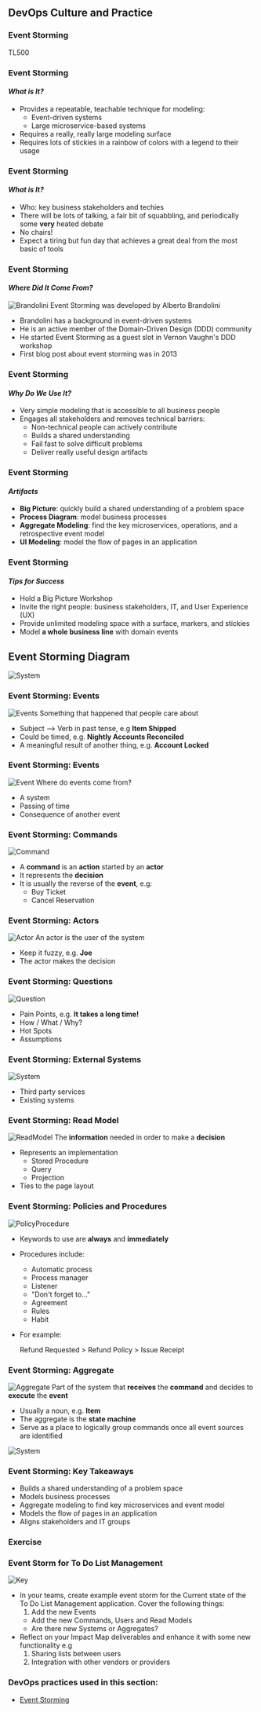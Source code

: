 <!-- .slide: data-background-image="images/RH_NewBrand_Background.png" -->
## DevOps Culture and Practice <!-- {.element: class="course-title"} -->
### Event Storming <!-- {.element: class="title-color"} -->
TL500 <!-- {.element: class="title-color"} -->



### Event Storming
#### _What is It?_
* Provides a repeatable, teachable technique for modeling:
  * Event-driven systems
  * Large microservice-based systems
* Requires a really, really large modeling surface
* Requires lots of stickies in a rainbow of colors with a legend to their usage



### Event Storming
#### _What is It?_
* Who: key business stakeholders and techies
* There will be lots of talking, a fair bit of squabbling, and periodically
some **very** heated debate
* No chairs!
* Expect a tiring but fun day that achieves a great deal from the most basic of tools



### Event Storming
#### _Where Did It Come From?_
![Brandolini](images/eventstorming/brandolini.jpg) <!-- {.element: class="inline-image" width="350"} -->
Event Storming was developed by Alberto Brandolini
* Brandolini has a background in event-driven systems
* He is an active member of the Domain-Driven Design (DDD) community
* He started Event Storming as a guest slot in Vernon Vaughn's DDD workshop
* First blog post about event storming was in 2013



### Event Storming
#### _Why Do We Use It?_
* Very simple modeling that is accessible to all business people
* Engages all stakeholders and removes technical barriers:
  * Non-technical people can actively contribute
  * Builds a shared understanding
  * Fail fast to solve difficult problems
  * Deliver really useful design artifacts



### Event Storming
#### _Artifacts_
* **Big Picture**: quickly build a shared understanding of a problem space
* **Process Diagram**: model business processes
* **Aggregate Modeling**: find the key microservices, operations, and a retrospective
event model
* **UI Modeling**: model the flow of pages in an application



### Event Storming
#### _Tips for Success_
* Hold a Big Picture Workshop
* Invite the right people: business stakeholders, IT, and User Experience (UX)
* Provide unlimited modeling space with a surface, markers, and stickies
* Model **a whole business line** with domain events



## Event Storming Diagram



![System](images/eventstorming/system.jpg)



### Event Storming: Events
![Events](images/eventstorming/events.jpg) <!-- {.element: class="inline-image"} -->
Something that happened that people care about
* Subject --> Verb in past tense, e.g **Item Shipped**
* Could be timed, e.g. **Nightly Accounts Reconciled**
* A meaningful result of another thing, e.g. **Account Locked**



### Event Storming: Events
![Event](images/eventstorming/eventsticky.png) <!-- {.element: class="inline-image"} -->
Where do events come from?
* A system
* Passing of time
* Consequence of another event



### Event Storming: Commands
![Command](images/eventstorming/commandsticky.png) <!-- {.element: class="inline-image"} -->
* A **command** is an **action** started by an **actor**
* It represents the **decision**
* It is usually the reverse of the **event**, e.g:
  * Buy Ticket
  * Cancel Reservation



### Event Storming: Actors
![Actor](images/eventstorming/actorsticky.png) <!-- {.element: class="inline-image"} -->
An actor is the user of the system
* Keep it fuzzy, e.g. **Joe**
* The actor makes the decision



### Event Storming: Questions
![Question](images/eventstorming/questionsticky.png) <!-- {.element: class="inline-image"} -->
* Pain Points, e.g. **It takes a long time!**
* How / What / Why?
* Hot Spots
* Assumptions



### Event Storming: External Systems
![System](images/eventstorming/systemsticky.png) <!-- {.element: class="inline-image"} -->
* Third party services
* Existing systems



### Event Storming: Read Model
![ReadModel](images/eventstorming/readmodelsticky.png) <!-- {.element: class="inline-image"} -->
The **information** needed in order to make a **decision**
* Represents an implementation
  * Stored Procedure
  * Query
  * Projection
* Ties to the page layout



### Event Storming: Policies and Procedures
![PolicyProcedure](images/eventstorming/policysticky.png) <!-- {.element: class="inline-image"} -->
* Keywords to use are **always** and **immediately**
* Procedures include:
  * Automatic process
  * Process manager
  * Listener
  * "Don't forget to..."
  * Agreement
  * Rules
  * Habit
* For example:

  Refund Requested > Refund Policy > Issue Receipt



### Event Storming: Aggregate
![Aggregate](images/eventstorming/aggsticky.png) <!-- {.element: class="inline-image"} -->
Part of the system that **receives** the **command** and decides to **execute**
the **event**
* Usually a noun, e.g. **Item**
* The aggregate is the **state machine**
* Serve as a place to logically group commands once all event sources are identified



![System](images/eventstorming/system.jpg)



### Event Storming: Key Takeaways
* Builds a shared understanding of a problem space
* Models business processes
* Aggregate modeling to find key microservices and event model
* Models the flow of pages in an application
* Aligns stakeholders and IT groups



### Exercise
### Event Storm for To Do List Management
![Key](images/eventstorming/key.png) <!-- {.element: class="inline-image"} -->
* In your teams, create example event storm for the Current state of the To Do List
Management application. Cover the following things:
  1. Add the new Events
  * Add the new Commands, Users and Read Models
  * Are there new Systems or Aggregates?
* Reflect on your Impact Map deliverables and enhance it with some new functionality e.g
  1. Sharing lists between users
  2. Integration with other vendors or providers



<!-- .slide: data-background-image="images/chef-background.png", class="white-style" -->
### DevOps practices used in this section:
- [Event Storming](https://openpracticelibrary.com/practice/event-storming/)
